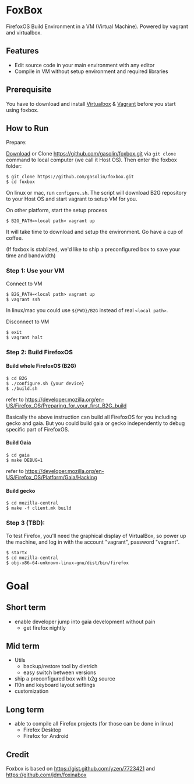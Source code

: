 FoxBox
=========

FirefoxOS Build Environment in a VM (Virtual Machine).
Powered by vagrant and virtualbox.

## Features

- Edit source code in your main environment with any editor
- Compile in VM without setup environment and required libraries

## Prerequisite

You have to download and install [Virtualbox](https://www.virtualbox.org/wiki/Downloads) & [Vagrant](http://www.vagrantup.com/downloads) before you start using foxbox.

## How to Run

Prepare:

[Download](https://github.com/gasolin/foxbox/archive/master.zip) or Clone https://github.com/gasolin/foxbox.git via `git clone` command to local computer (we call it Host OS). Then enter the foxbox folder:

    $ git clone https://github.com/gasolin/foxbox.git
    $ cd foxbox

On linux or mac, run `configure.sh`. The script will download B2G repository to your Host OS and start vagrant to setup VM for you.

On other platform, start the setup process

    $ B2G_PATH=<local path> vagrant up

It will take time to download and setup the environment. Go have a cup of coffee.

(If foxbox is stablized, we'd like to ship a preconfigured box to save your time and bandwidth)

### Step 1: Use your VM

Connect to VM

    $ B2G_PATH=<local path> vagrant up
    $ vagrant ssh

In linux/mac you could use `${PWD}/B2G` instead of real `<local path>`.

Disconnect to VM

    $ exit
    $ vagrant halt


### Step 2: Build FirefoxOS

#### Build whole FirefoxOS (B2G)

    $ cd B2G
    $ ./configure.sh {your device}
    $ ./build.sh

refer to https://developer.mozilla.org/en-US/Firefox_OS/Preparing_for_your_first_B2G_build

Basically the above instruction can build all FirefoxOS for you including gecko and gaia. But you could build gaia or gecko independently to debug specific part of FirefoxOS.

#### Build Gaia

    $ cd gaia
    $ make DEBUG=1

refer to https://developer.mozilla.org/en-US/Firefox_OS/Platform/Gaia/Hacking

#### Build gecko

    $ cd mozilla-central
    $ make -f client.mk build


### Step 3 (TBD):

To test Firefox, you'll need the graphical display of VirtualBox,
so power up the machine, and log in with the account "vagrant", password "vagrant".

    $ startx
    $ cd mozilla-central
    $ obj-x86-64-unknown-linux-gnu/dist/bin/firefox


# Goal

## Short term

- enable developer jump into gaia development without pain
  - get firefox nightly

## Mid term

- Utils
  - backup/restore tool by dietrich
  - easy switch between versions
- ship a preconfigured box with b2g source
- l10n and keyboard layout settings
- customization

## Long term

- able to compile all Firefox projects (for those can be done in linux)
  - Firefox Desktop
  - Firefox for Android

## Credit

Foxbox is based on https://gist.github.com/yzen/7723421 and https://github.com/jdm/foxinabox
